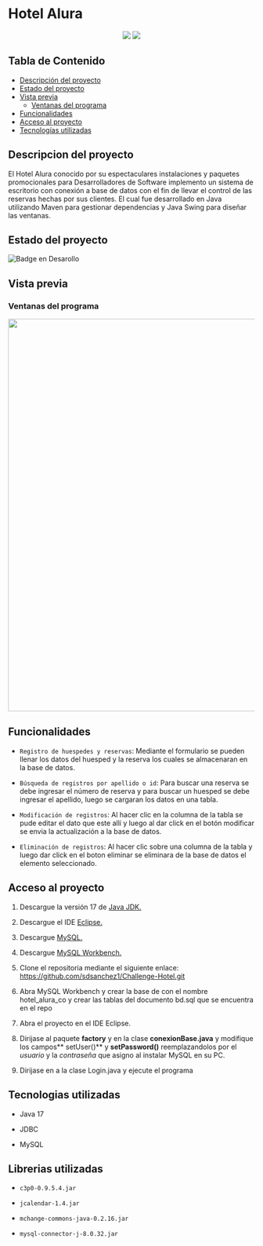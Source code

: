 # Hotel Alura


<p align="center" > 
  <img src="https://img.shields.io/badge/Java%20JDK-v.17-green"/>
  <img src="https://img.shields.io/badge/MySQL-v.8.0.33-blue"/>
</p>

## Tabla de Contenido

- [Descripción del proyecto](#descripcion-del-proyecto)
- [Estado del proyecto](#estado-del-proyecto)
- [Vista previa](#vista-previa)
    - [Ventanas del programa](#ventanas-del-programa)
- [Funcionalidades](#funcionalidades)
- [Acceso al proyecto](#acceso-al-proyecto)
- [Tecnologías utilizadas](#tecnologias-utilizadas)


## Descripcion del proyecto

El Hotel Alura conocido por su espectaculares instalaciones y paquetes promocionales para Desarrolladores de Software implemento un sistema de escritorio con conexión a base de datos con el fin de llevar el control de las reservas hechas por sus clientes. El cual fue desarrollado en Java utilizando Maven para gestionar dependencias y Java Swing para diseñar las ventanas.

## Estado del proyecto

   ![Badge en Desarollo](https://img.shields.io/badge/ESTADO-FINALIZADO-green)

## Vista previa


### Ventanas del programa

<img src="https://i.imgur.com/NYrUjAV.png" width="800px"/>


## Funcionalidades

*   `Registro de huespedes y reservas`: Mediante el formulario se pueden llenar los datos del huesped y la reserva los cuales se almacenaran en la base de datos.

*   `Búsqueda de registros por apellido o id`: Para buscar una reserva se debe ingresar el número de reserva y para buscar un huesped se debe ingresar el apellido, luego se cargaran los datos en una tabla.

*   `Modificación de registros`: Al hacer clic en la columna de la tabla se pude editar el dato que este allí y luego al dar click en el botón modificar se envia la actualización a la base de datos.

*   `Eliminación de registros`: Al hacer clic sobre una columna de la tabla y luego dar click en el boton eliminar se eliminara de la base de datos el elemento seleccionado.

## Acceso al proyecto

1. Descargue la versión 17 de [Java JDK.](https://www.oracle.com/java/technologies/downloads/)

2. Descargue el IDE [Eclipse.](https://www.eclipse.org/downloads/)

3. Descargue [MySQL.](https://dev.mysql.com/downloads/installer/)

4. Descargue [MySQL Workbench.](https://dev.mysql.com/downloads/workbench/)

5. Clone el repositoria mediante el siguiente enlace: https://github.com/sdsanchez1/Challenge-Hotel.git

6. Abra MySQL Workbench y crear la base de con el nombre hotel_alura_co y crear las tablas del documento bd.sql que se encuentra en el repo

7. Abra el proyecto en el IDE Eclipse.

8. Dirijase al paquete **factory** y en la clase **conexionBase.java** y modifique los campos** setUser()** y **setPassword()** reemplazandolos por el *usuario* y la *contraseña* que asigno al instalar MySQL en su PC.

7. Dirijase en a la clase Login.java y ejecute el programa

## Tecnologias utilizadas

* Java 17

* JDBC

* MySQL

## Librerias utilizadas

*  `c3p0-0.9.5.4.jar`

* `jcalendar-1.4.jar`

* `mchange-commons-java-0.2.16.jar`

* `mysql-connector-j-8.0.32.jar`


